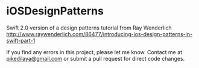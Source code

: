 # iOSDesignPatterns

Swift 2.0 version of a design patterns tutorial from Ray Wenderlich
http://www.raywenderlich.com/86477/introducing-ios-design-patterns-in-swift-part-1

If you find any errors in this project, please let me know.
Contact me at pjkedilaya@gmail.com or submit a pull request for direct code changes.
